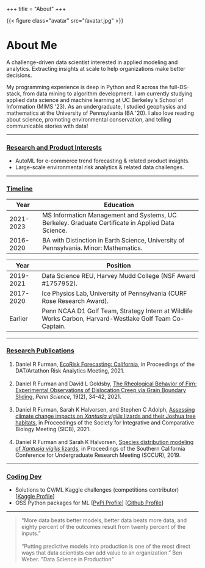 +++
title = "About"
+++

{{< figure class="avatar" src="/avatar.jpg" >}}

# About Me

A challenge-driven data scientist interested in applied modeling and analytics. Extracting insights at scale to help organizations make better decisions.

My programming experience is deep in Python and R across the full-DS-stack, from data mining to algorithm development. I am currently studying applied data science and machine learning at UC Berkeley's School of Information (MIMS '23). As an undergraduate, I studied geophysics and mathematics at the University of Pennsylvania (BA '20). I also love reading about science, promoting environmental conservation, and telling communicable stories with data!

---

### <ins>Research and Product Interests</ins>

* AutoML for e-commerce trend forecasting & related product insights. 
* Large-scale environmental risk analytics & related data challenges.

---

### <ins>Timeline</ins>

Year | Education
-----|-------
2021-2023 | MS Information Management and Systems, UC Berkeley. Graduate Certificate in Applied Data Science. 
2016-2020 | BA with Distinction in Earth Science, University of Pennsylvania. Minor: Mathematics.

Year | Position
-----|-------
2019-2021 | Data Science REU, Harvey Mudd College (NSF Award #1757952).
2017-2020 | Ice Physics Lab, University of Pennsylvania (CURF Rose Research Award).
Earlier | Penn NCAA D1 Golf Team, Strategy Intern at Wildlife Works Carbon, Harvard-Westlake Golf Team Co-Captain. 

---

### <ins>Research Publications</ins>

1. Daniel R Furman,  [EcoRisk Forecasting: California](https://datartathon.com/projects/2021-daniel-ecorisk-california), in Proceedings of the DAT/Artathon Risk Analytics Meeting, 2021. <br><br>
2. Daniel R Furman and David L Goldsby, [The Rheological Behavior of Firn: Experimental Observations of Dislocation Creep via Grain Boundary Sliding](https://daniel-furman.github.io//research-outputs/Furman-and-Goldsby-2021.pdf), *Penn Science*, 19(2), 34-42, 2021. <br><br>
3. Daniel R Furman, Sarah K Halvorsen, and Stephen C Adolph, [Assessing climate change impacts on *Xantusia vigilis* lizards and their Joshua tree habitats](https://daniel-furman.github.io//research-outputs/SICB-poster-final.jpg), in Proceedings of the Society for Integrative and Comparative Biology Meeting (SICB), 2021. <br><br>
4. Daniel R Furman and Sarah K Halvorsen, [Species distribution modeling of *Xantusia vigilis* lizards](https://daniel-furman.github.io//research-outputs/SCCUR-2019-presentation.pdf), in Proceedings of the Southern California Conference for Undergraduate Research Meeting (SCCUR), 2019. <br>

---

### <ins>Coding Dev</ivns>

- Solutions to CV/ML Kaggle challenges (competitions contributor) [[Kaggle Profile](https://www.kaggle.com/dryanfurman)]
- OSS Python packages for ML [[PyPi Profile](https://pypi.org/user/daniel-furman/)]  [[Github Profile](https://github.com/daniel-furman)]

---

> “More data beats better models, better data beats more data, and eighty percent of the outcomes result from twenty percent of the inputs.” <br><br>
> “Putting predictive models into production is one of the most direct ways that data scientists can add value to an organization.” Ben Weber. "Data Science in Production"
